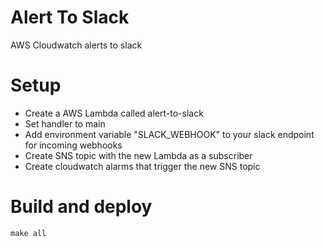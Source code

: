 # Alert To Slack

AWS Cloudwatch alerts to slack

# Setup

* Create a AWS Lambda called alert-to-slack
* Set handler to main
* Add environment variable "SLACK_WEBHOOK" to your slack endpoint for incoming webhooks
* Create SNS topic with the new Lambda as a subscriber
* Create cloudwatch alarms that trigger the new SNS topic

# Build and deploy
```
make all
```
